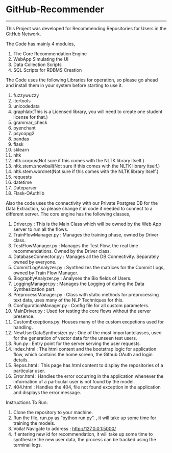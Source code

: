 # GitHub-Recommender
---
This Project was developed for Recommending Repositories for Users in the GitHub Network. 

The Code has mainly 4 modules,

1. The Core Recommendation Engine
2. WebApp Simulating the UI
3. Data Collection Scripts
4. SQL Scripts for RDBMS Creation


The Code uses the following Libraries for operation, so please go ahead and install them in your system before starting to use it.


1. fuzzywuzzy
2. itertools
3. unicodedata
4. graphlab(This is a Licensed library, you will need to create one student license for that.)
5. grammar_check
6. pyenchant
7. psycopg2
8. pandas
9. flask
10. sklearn
11. nltk
12. nltk.corpus(Not sure if this comes with the NLTK library itself.)
13. nltk.stem.snowball(Not sure if this comes with the NLTK library itself.)
14. nltk.stem.wordnet(Not sure if this comes with the NLTK library itself.)
15. requests
16. datetime
17. Dateparser
18. Flask-OAuthlib


Also the code uses the connectivity with our Private Postgres DB for the Data Extraction, so please change it in code if needed to connect to a different server. The core engine has the following classes,

1. Driver.py : This is the Main Class which will be owned by the Web App server to run all the flows.
2. TrainFlowManager.py : Manages the training phase, owned by Driver class.
3. TestFlowManager.py : Manages the Test Flow, the real time recommendations. Owned by the Driver class.
4. DatabaseConnector.py : Manages all the DB Connectivity. Separately owned by everyone.
5. CommitLogAnalyzer.py : Synthesizes the matrices for the Commit Logs, owned by Train Flow Manager.
6. BiographyAnalyzer.py : Analyses the Bio fields of Users.
7. LoggingManager.py : Manages the Logging of during the Data Synthesization part.
8. PreprocessManager.py : Class with static methods for preprocessing text data, uses many of the NLP Techniques for this.
9. ConfigurationManager.py : Config file for all custom parameters.
10. MainDriver.py : Used for testing the core flows without the server presence.
11. CustomExceptions.py: Houses many of the custom excpetions used for handling.
12. NewUserDataSynthesizer.py : One of the most importantclasses, used for the generation of vector data for the unseen test users.
13. Run.py : Entry point for the server serving the user requests.
14. index.html : The html content and the bootstrap logic for application flow, which contains the home screen, the Github OAuth and login details.
15. Repos.html : This page has html content to display the repositories of a particular user.
16. Error.html : Handles the error occurring in the application whenever the information of a particular user is not found by the model.
17. 404.html : Handles the 404, file not found exception in the application and displays the error message.


Instructions To Run:

1. Clone the repository to your machine.
2. Run the file, run.py as “python run.py”. , it will take up some time for training the models.
3. Voila! Navigate to address : http://127.0.0.1:5000/
4. If entering new id for recommendation, it will take up some time to synthesize the new user data, the process can be tracked using the terminal logs.
